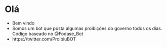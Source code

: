 # Olá

<p>
  <ul>
    <li>Bem vindo</li>
    <li>Somos um bot que posta algumas proibições do governo todos os dias. Código baseado no @Fodase_Bot</li>
    <li>https://twitter.com/ProibiuBOT</li>
  </ul>
</p>
